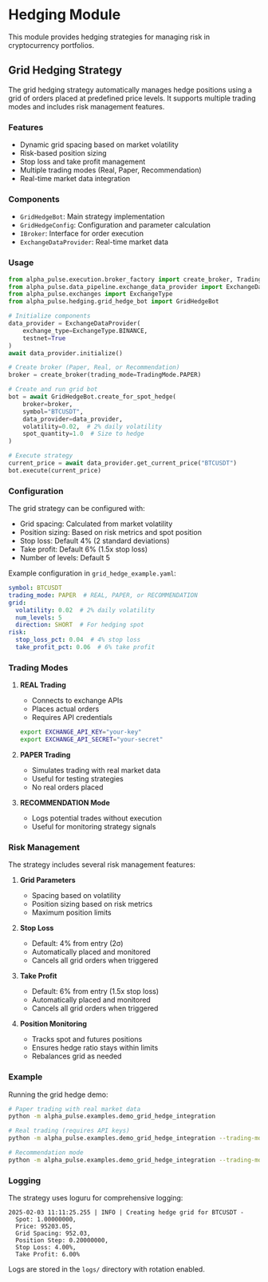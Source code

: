 # Hedging Module

This module provides hedging strategies for managing risk in cryptocurrency portfolios.

## Grid Hedging Strategy

The grid hedging strategy automatically manages hedge positions using a grid of orders placed at predefined price levels. It supports multiple trading modes and includes risk management features.

### Features

- Dynamic grid spacing based on market volatility
- Risk-based position sizing
- Stop loss and take profit management
- Multiple trading modes (Real, Paper, Recommendation)
- Real-time market data integration

### Components

- `GridHedgeBot`: Main strategy implementation
- `GridHedgeConfig`: Configuration and parameter calculation
- `IBroker`: Interface for order execution
- `ExchangeDataProvider`: Real-time market data

### Usage

```python
from alpha_pulse.execution.broker_factory import create_broker, TradingMode
from alpha_pulse.data_pipeline.exchange_data_provider import ExchangeDataProvider
from alpha_pulse.exchanges import ExchangeType
from alpha_pulse.hedging.grid_hedge_bot import GridHedgeBot

# Initialize components
data_provider = ExchangeDataProvider(
    exchange_type=ExchangeType.BINANCE,
    testnet=True
)
await data_provider.initialize()

# Create broker (Paper, Real, or Recommendation)
broker = create_broker(trading_mode=TradingMode.PAPER)

# Create and run grid bot
bot = await GridHedgeBot.create_for_spot_hedge(
    broker=broker,
    symbol="BTCUSDT",
    data_provider=data_provider,
    volatility=0.02,  # 2% daily volatility
    spot_quantity=1.0  # Size to hedge
)

# Execute strategy
current_price = await data_provider.get_current_price("BTCUSDT")
bot.execute(current_price)
```

### Configuration

The grid strategy can be configured with:

- Grid spacing: Calculated from market volatility
- Position sizing: Based on risk metrics and spot position
- Stop loss: Default 4% (2 standard deviations)
- Take profit: Default 6% (1.5x stop loss)
- Number of levels: Default 5

Example configuration in `grid_hedge_example.yaml`:

```yaml
symbol: BTCUSDT
trading_mode: PAPER  # REAL, PAPER, or RECOMMENDATION
grid:
  volatility: 0.02  # 2% daily volatility
  num_levels: 5
  direction: SHORT  # For hedging spot
risk:
  stop_loss_pct: 0.04  # 4% stop loss
  take_profit_pct: 0.06  # 6% take profit
```

### Trading Modes

1. **REAL Trading**
   - Connects to exchange APIs
   - Places actual orders
   - Requires API credentials
   ```bash
   export EXCHANGE_API_KEY="your-key"
   export EXCHANGE_API_SECRET="your-secret"
   ```

2. **PAPER Trading**
   - Simulates trading with real market data
   - Useful for testing strategies
   - No real orders placed

3. **RECOMMENDATION Mode**
   - Logs potential trades without execution
   - Useful for monitoring strategy signals

### Risk Management

The strategy includes several risk management features:

1. **Grid Parameters**
   - Spacing based on volatility
   - Position sizing based on risk metrics
   - Maximum position limits

2. **Stop Loss**
   - Default: 4% from entry (2σ)
   - Automatically placed and monitored
   - Cancels all grid orders when triggered

3. **Take Profit**
   - Default: 6% from entry (1.5x stop loss)
   - Automatically placed and monitored
   - Cancels all grid orders when triggered

4. **Position Monitoring**
   - Tracks spot and futures positions
   - Ensures hedge ratio stays within limits
   - Rebalances grid as needed

### Example

Running the grid hedge demo:

```bash
# Paper trading with real market data
python -m alpha_pulse.examples.demo_grid_hedge_integration

# Real trading (requires API keys)
python -m alpha_pulse.examples.demo_grid_hedge_integration --trading-mode REAL

# Recommendation mode
python -m alpha_pulse.examples.demo_grid_hedge_integration --trading-mode RECOMMENDATION
```

### Logging

The strategy uses loguru for comprehensive logging:

```
2025-02-03 11:11:25.255 | INFO | Creating hedge grid for BTCUSDT - 
  Spot: 1.00000000, 
  Price: 95203.05, 
  Grid Spacing: 952.03, 
  Position Step: 0.20000000, 
  Stop Loss: 4.00%, 
  Take Profit: 6.00%
```

Logs are stored in the `logs/` directory with rotation enabled.